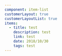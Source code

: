 ```yaml
---
component: item-list
customerLayout: true
customerLayoutList: true
items:
  - title: test
    description: test
    link: test
    date: 2018/10/30
    tags: test
---
```


